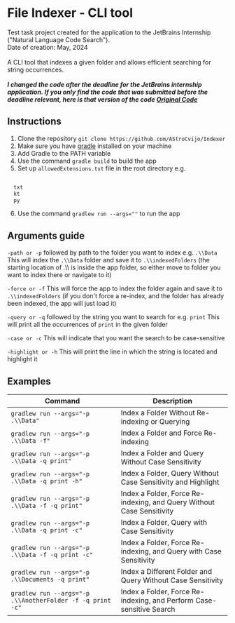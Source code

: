 
# File Indexer - CLI tool

Test task project created for the application to the JetBrains Internship ("Natural Language Code Search").<br />
Date of creation: May, 2024 <br /><br />
A CLI tool that indexes a given folder and allows efficient searching for string occurrences. <br /><br />
***I changed the code after the deadline for the JetBrains internship application. If you only find the code that was submitted before the deadline relevant, here is that version of the code [Original Code](https://github.com/AStroCvijo/Indexer/tree/23845872b0fb4b433820288e9d52bbcd968e0701)***

## Instructions

1. Clone the repository `git clone https://github.com/AStroCvijo/Indexer`
2. Make sure you have [gradle](https://gradle.org/install/) installed on your machine
3. Add Gradle to the PATH variable
4. Use the command `gradle build` to build the app
5. Set up `allowedExtensions.txt` file in the root directory e.g.
```txt

  txt
  kt
  py

```
6. Use the command `gradlew run --args=""` to run the app


## Arguments guide 

`-path or -p` followed by path to the folder you want to index e.g. `.\\Data`
This will index the `.\\Data` folder and save it to `.\\indexedFolders` (the starting location of .\\\ is inside the app folder, so either move to folder you want to index there or navigate to it)

`-force or -f`
This will force the app to index the folder again and save it to `.\\indexedFolders` (if you don't force a re-index, and the folder has already been indexed, the app will just load it)

`-query or -q` followed by the string you want to search for e.g. `print`
This will print all the occurrences of `print` in the given folder

`-case or -c`
This will indicate that you want the search to be case-sensitive

`-highlight or -h`
This will print the line in which the string is located and highlight it

## Examples

| Command | Description |
|---------|-------------|
| `gradlew run --args="-p .\\Data"` | Index a Folder Without Re-indexing or Querying |
| `gradlew run --args="-p .\\Data -f"` | Index a Folder and Force Re-indexing |
| `gradlew run --args="-p .\\Data -q print"` | Index a Folder and Query Without Case Sensitivity |
| `gradlew run --args="-p .\\Data -q print -h"` | Index a Folder, Query Without Case Sensitivity and Highlight|
| `gradlew run --args="-p .\\Data -f -q print"` | Index a Folder, Force Re-indexing, and Query Without Case Sensitivity |
| `gradlew run --args="-p .\\Data -q print -c"` | Index a Folder, Query with Case Sensitivity |
| `gradlew run --args="-p .\\Data -f -q print -c"` | Index a Folder, Force Re-indexing, and Query with Case Sensitivity |
| `gradlew run --args="-p .\\Documents -q print"` | Index a Different Folder and Query Without Case Sensitivity |
| `gradlew run --args="-p .\\AnotherFolder -f -q print -c"` | Index a Folder, Force Re-indexing, and Perform Case-sensitive Search |

